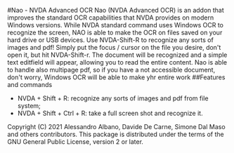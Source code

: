 #Nao - NVDA Advanced OCR
Nao (NVDA Advanced OCR) is an addon that improves the standard OCR capabilities that NVDA provides on modern Windows versions.
While NVDA standard command uses Windows OCR to recognize the screen, NAO is able to make the OCR on files saved on your hard drive or USB devices. 
Use NVDA-Shift-R to recognize any sorts of images and pdf! 
Simply put the focus / cursor on the file you desire, don't open it, but hit NVDA-Shift-r. 
The document will be recognized and a simple text editfield will appear, allowing you to read the entire content. 
Nao is able to handle also multipage pdf, so if you have a not accessible document, don't worry, Windows OCR will be able to make yhr entire work 
##Features and commands
* NVDA + Shift + R: recognize any sorts of images and pdf from file system;
* NVDA + Shift + Ctrl + R: take a full screen shot and recognize it.

Copyright (C) 2021 Alessandro Albano, Davide De Carne, Simone Dal Maso and others contributors.
This package is distributed under the terms of the GNU General Public License, version 2 or later.
